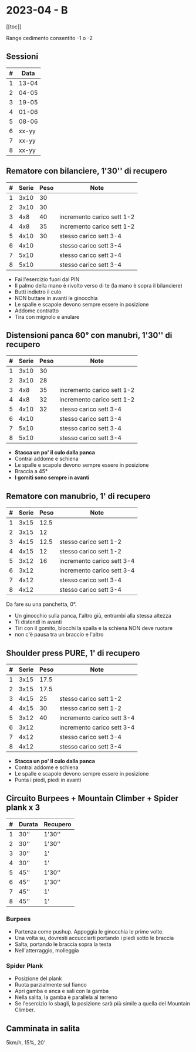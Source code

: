 # 2023-04 - B

[[toc]]

Range cedimento consentito -1 o -2

## Sessioni

| #   | Data  |
| --- | ----- |
| 1   | 13-04 |
| 2   | 04-05 |
| 3   | 19-05 |
| 4   | 01-06 |
| 5   | 08-06 |
| 6   | xx-yy |
| 7   | xx-yy |
| 8   | xx-yy |

## Rematore con bilanciere, 1'30'' di recupero

| #   | Serie | Peso | Note                       |
| --- | ----- | ---- | -------------------------- |
| 1   | 3x10  | 30   |                            |
| 2   | 3x10  | 30   |                            |
| 3   | 4x8   | 40   | incremento carico sett 1-2 |
| 4   | 4x8   | 35   | incremento carico sett 1-2 |
| 5   | 4x10  | 30   | stesso carico sett 3-4     |
| 6   | 4x10  |      | stesso carico sett 3-4     |
| 7   | 5x10  |      | stesso carico sett 3-4     |
| 8   | 5x10  |      | stesso carico sett 3-4     |

- Fai l'esercizio fuori dal PIN
- Il palmo della mano è rivolto verso di te (la mano è sopra il bilanciere)
- Butti indietro il culo
- NON buttare in avanti le ginocchia
- Le spalle e scapole devono sempre essere in posizione
- Addome contratto
- Tira con mignolo e anulare

## Distensioni panca 60° con manubri, 1'30'' di recupero

| #   | Serie | Peso | Note                       |
| --- | ----- | ---- | -------------------------- |
| 1   | 3x10  | 30   |                            |
| 2   | 3x10  | 28   |                            |
| 3   | 4x8   | 35   | incremento carico sett 1-2 |
| 4   | 4x8   | 32   | incremento carico sett 1-2 |
| 5   | 4x10  | 32   | stesso carico sett 3-4     |
| 6   | 4x10  |      | stesso carico sett 3-4     |
| 7   | 5x10  |      | stesso carico sett 3-4     |
| 8   | 5x10  |      | stesso carico sett 3-4     |

- **Stacca un po' il culo dalla panca**
- Contrai addome e schiena
- Le spalle e scapole devono sempre essere in posizione
- Braccia a 45°
- **I gomiti sono sempre in avanti**

## Rematore con manubrio, 1' di recupero

| #   | Serie | Peso | Note                       |
| --- | ----- | ---- | -------------------------- |
| 1   | 3x15  | 12.5 |                            |
| 2   | 3x15  | 12   |                            |
| 3   | 4x15  | 12.5 | stesso carico sett 1-2     |
| 4   | 4x15  | 12   | stesso carico sett 1-2     |
| 5   | 3x12  | 16   | incremento carico sett 3-4 |
| 6   | 3x12  |      | incremento carico sett 3-4 |
| 7   | 4x12  |      | stesso carico sett 3-4     |
| 8   | 4x12  |      | stesso carico sett 3-4     |

Da fare su una panchetta, 0°.

- Un ginocchio sulla panca, l'altro giù, entrambi alla stessa altezza
- Ti distendi in avanti
- Tiri con il gomito, blocchi la spalla e la schiena NON deve ruotare
- non c'è pausa tra un braccio e l'altro

## Shoulder press PURE, 1' di recupero

| #   | Serie | Peso | Note                       |
| --- | ----- | ---- | -------------------------- |
| 1   | 3x15  | 17.5 |                            |
| 2   | 3x15  | 17.5 |                            |
| 3   | 4x15  | 25   | stesso carico sett 1-2     |
| 4   | 4x15  | 30   | stesso carico sett 1-2     |
| 5   | 3x12  | 40   | incremento carico sett 3-4 |
| 6   | 3x12  |      | incremento carico sett 3-4 |
| 7   | 4x12  |      | stesso carico sett 3-4     |
| 8   | 4x12  |      | stesso carico sett 3-4     |

- **Stacca un po' il culo dalla panca**
- Contrai addome e schiena
- Le spalle e scapole devono sempre essere in posizione
- Punta i piedi, piedi in avanti

## Circuito Burpees + Mountain Climber + Spider plank x 3

| #   | Durata | Recupero |
| --- | ------ | -------- |
| 1   | 30''   | 1'30''   |
| 2   | 30''   | 1'30''   |
| 3   | 30''   | 1'       |
| 4   | 30''   | 1'       |
| 5   | 45''   | 1'30''   |
| 6   | 45''   | 1'30''   |
| 7   | 45''   | 1'       |
| 8   | 45''   | 1'       |

### Burpees

- Partenza come pushup. Appoggia le ginocchia le prime volte.
- Una volta su, dovresti accucciarti portando i piedi sotto le braccia
- Salta, portando le braccia sopra la testa
- Nell'atterraggio, molleggia

### Spider Plank

- Posizione del plank
- Ruota parzialmente sul fianco
- Apri gamba e anca e sali con la gamba
- Nella salita, la gamba è parallela al terreno
- Se l'esercizio lo sbagli, la posizione sarà più simile a quella del Mountain Climber.

## Camminata in salita

5km/h, 15%, 20'
